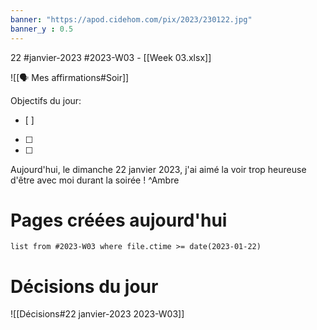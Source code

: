```yaml
---
banner: "https://apod.cidehom.com/pix/2023/230122.jpg"
banner_y : 0.5
---
```

22 #janvier-2023 #2023-W03 - [[Week 03.xlsx]]

![[🗣️ Mes affirmations#Soir]]

Objectifs du jour:
- [ ] 
- [ ] 
- [ ] 


Aujourd'hui, le dimanche 22 janvier 2023, j'ai aimé la voir trop heureuse d'être avec moi durant la soirée ! ^Ambre

# Pages créées aujourd'hui
```dataview
list from #2023-W03 where file.ctime >= date(2023-01-22)
```

# Décisions du jour
![[Décisions#22 janvier-2023 2023-W03]]